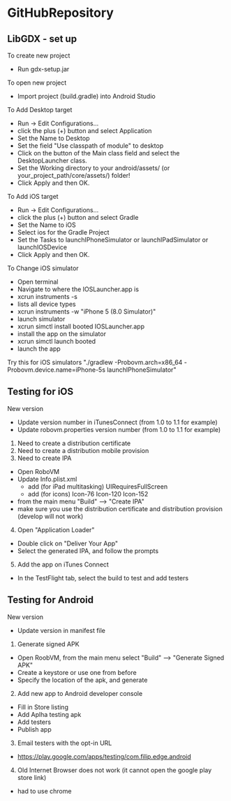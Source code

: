 # GitHubRepository

LibGDX - set up
--------------------------

To create new project
- Run gdx-setup.jar


To open new project
- Import project (build.gradle) into Android Studio

To Add Desktop target
- Run -> Edit Configurations...
- click the plus (+) button and select Application
- Set the Name to Desktop
- Set the field "Use classpath of module" to desktop
- Click on the button of the Main class field and select the DesktopLauncher class. 
- Set the Working directory to your android/assets/ (or your_project_path/core/assets/) folder! 
- Click Apply and then OK.

To Add iOS target
- Run -> Edit Configurations...
- click the plus (+) button and select Gradle
- Set the Name to iOS
- Select ios for the Gradle Project
- Set the Tasks to launchIPhoneSimulator or launchIPadSimulator or launchIOSDevice
- Click Apply and then OK.

To Change iOS simulator
- Open terminal
- Navigate to where the IOSLauncher.app is
- xcrun instruments -s
- lists all device types
- xcrun instruments -w "iPhone 5 (8.0 Simulator)"
- launch simulator
- xcrun simctl install booted IOSLauncher.app 
- install the app on the simulator
- xcrun simctl launch booted <app identifier or bundle id>
- launch the app

Try this for iOS simulators
"./gradlew -Probovm.arch=x86_64 -Probovm.device.name=iPhone-5s launchIPhoneSimulator"


Testing for iOS
--------------------------
New version
- Update version number in iTunesConnect (from 1.0 to 1.1 for example)
- Update robovm.properties version number (from 1.0 to 1.1 for example) 

1. Need to create a distribution certificate
2. Need to create a distribution mobile provision
3. Need to create IPA
- Open RoboVM
- Update Info.plist.xml
  - add (for iPad multitasking)
        <key>UIRequiresFullScreen</key>
        <true/>
  - add (for icons)
        <string>Icon-76</string>
        <string>Icon-120</string>
        <string>Icon-152</string>
- from the main menu "Build" --> "Create IPA"
- make sure you use the distribution certificate and distribution provision (develop will not work)
4. Open "Application Loader"
- Double click on "Deliver Your App"
- Select the generated IPA, and follow the prompts
5. Add the app on iTunes Connect
- In the TestFlight tab, select the build to test and add testers



Testing for Android
--------------------------
New version
- Update version in manifest file

1. Generate signed APK
- Open RoobVM, from the main menu select "Build" --> "Generate Signed APK"
- Create a keystore or use one from before
- Specify the location of the apk, and generate
2. Add new app to Android developer console
- Fill in Store listing
- Add Aplha testing apk
- Add testers
- Publish app
3. Email testers with the opt-in URL
- https://play.google.com/apps/testing/com.filip.edge.android
4. Old Internet Browser does not work (it cannot open the google play store link)
- had to use chrome



